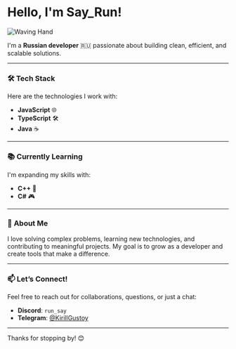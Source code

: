 # Hello, I'm Say_Run!  

![Waving Hand](https://raw.githubusercontent.com/goforbg/telegram-emoji-gifs/refs/heads/master/handshake.gif)  

I'm a **Russian developer** 🇷🇺 passionate about building clean, efficient, and scalable solutions.  

---

### 🛠️ **Tech Stack**  
Here are the technologies I work with:  

- **JavaScript** 🌐  
- **TypeScript** 🛠️  
- **Java** ☕  

---

### 📚 **Currently Learning**  
I'm expanding my skills with:  

- **C++** 🧠  
- **C#** 🎮  

---

### 🌟 **About Me**  
I love solving complex problems, learning new technologies, and contributing to meaningful projects. My goal is to grow as a developer and create tools that make a difference.  

---

### 📫 **Let’s Connect!**  
Feel free to reach out for collaborations, questions, or just a chat:  

- **Discord**: `run_say`  
- **Telegram**: [@KirillGustoy](https://t.me/KirillGustoy)  

---

Thanks for stopping by! 😊  
